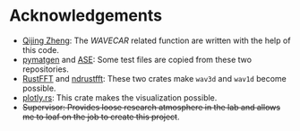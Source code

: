 # Acknowledgements

- [Qijing Zheng](https://github.com/QijingZheng/VaspBandUnfolding): The _WAVECAR_ related function are written with the help of this code.
- [pymatgen](https://pymatgen.org/) and [ASE](https://wiki.fysik.dtu.dk/ase/): Some test files are copied from these two repositories.
- [RustFFT](https://github.com/ejmahler/RustFFT) and [ndrustfft](https://github.com/preiter93/ndrustfft):
These two crates make `wav3d` and `wav1d` become possible.
- [plotly.rs](https://github.com/igiagkiozis/plotly): This crate makes the visualization possible.
- ~~Supervisor: Provides loose research atmosphere in the lab and allows me to loaf on the job to create this project~~.
